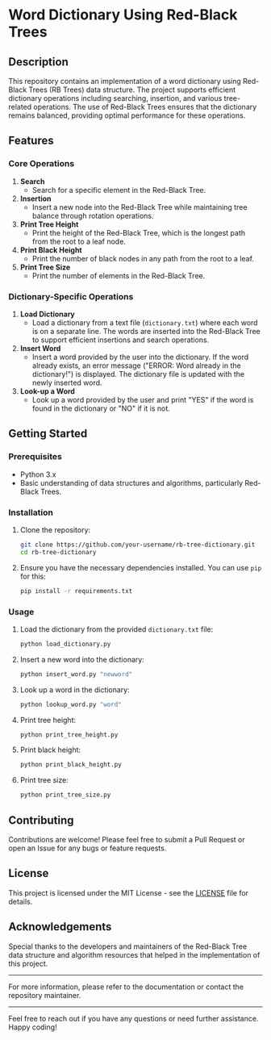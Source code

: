 # Word Dictionary Using Red-Black Trees

## Description

This repository contains an implementation of a word dictionary using Red-Black Trees (RB Trees) data structure. The project supports efficient dictionary operations including searching, insertion, and various tree-related operations. The use of Red-Black Trees ensures that the dictionary remains balanced, providing optimal performance for these operations.

## Features

### Core Operations

1. **Search**
   - Search for a specific element in the Red-Black Tree.
2. **Insertion**
   - Insert a new node into the Red-Black Tree while maintaining tree balance through rotation operations.
3. **Print Tree Height**
   - Print the height of the Red-Black Tree, which is the longest path from the root to a leaf node.
4. **Print Black Height**
   - Print the number of black nodes in any path from the root to a leaf.
5. **Print Tree Size**
   - Print the number of elements in the Red-Black Tree.

### Dictionary-Specific Operations

1. **Load Dictionary**
   - Load a dictionary from a text file (`dictionary.txt`) where each word is on a separate line. The words are inserted into the Red-Black Tree to support efficient insertions and search operations.
2. **Insert Word**
   - Insert a word provided by the user into the dictionary. If the word already exists, an error message ("ERROR: Word already in the dictionary!") is displayed. The dictionary file is updated with the newly inserted word.
3. **Look-up a Word**
   - Look up a word provided by the user and print "YES" if the word is found in the dictionary or "NO" if it is not.

## Getting Started

### Prerequisites

- Python 3.x
- Basic understanding of data structures and algorithms, particularly Red-Black Trees.

### Installation

1. Clone the repository:
   ```sh
   git clone https://github.com/your-username/rb-tree-dictionary.git
   cd rb-tree-dictionary
   ```

2. Ensure you have the necessary dependencies installed. You can use `pip` for this:
   ```sh
   pip install -r requirements.txt
   ```

### Usage

1. Load the dictionary from the provided `dictionary.txt` file:
   ```sh
   python load_dictionary.py
   ```

2. Insert a new word into the dictionary:
   ```sh
   python insert_word.py "newword"
   ```

3. Look up a word in the dictionary:
   ```sh
   python lookup_word.py "word"
   ```

4. Print tree height:
   ```sh
   python print_tree_height.py
   ```

5. Print black height:
   ```sh
   python print_black_height.py
   ```

6. Print tree size:
   ```sh
   python print_tree_size.py
   ```

## Contributing

Contributions are welcome! Please feel free to submit a Pull Request or open an Issue for any bugs or feature requests.

## License

This project is licensed under the MIT License - see the [LICENSE](LICENSE) file for details.

## Acknowledgements

Special thanks to the developers and maintainers of the Red-Black Tree data structure and algorithm resources that helped in the implementation of this project.

---

For more information, please refer to the documentation or contact the repository maintainer.

---

Feel free to reach out if you have any questions or need further assistance. Happy coding!

